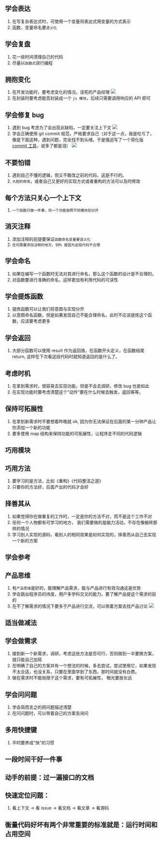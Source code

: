 ## 学会表达

1.  在写复杂表达式时，可使用一个变量将表达式用变量的方式表示
2.  函数、变量命名要`语义化`

## 学会复盘

1.  花一些时间清理自己的代码
2.  尽量以`函数式`进行编程

## 拥抱变化

1.  在开发功能时，要考虑变化的情况。该死的产品经理
    ![](https://qncdn.mopic.mozigu.net/work/143/24/4f1e37b2608a4b38/5c9ded1ae427cc4fcf9bef09d2fcfae8_1728098642.jpg)
1.  在封装时要考虑能否封装成一个 `js 模块`，后续只需要调用响应的 API 即可

## 学会修复 bug

1.  遇到 bug 考虑为了会出现此缺陷，一定要关注上下文
    ![](https://qncdn.mopic.mozigu.net/work/143/24/4f1e37b2608a4b38/c9dddd3b6be4d1d44650bd29cb670486_1728098642.jpg)
3.  学会正确使用 git commit 规范，严格要求自己（对于这一点，我是吃亏了，像是下面这种，遇到问题，完全找不到头绪。于是强迫写了一个简化版 [commit 工具](https://github.com/yaolifeng0629/easy-commit-util)，说多了都是泪）
    ![](https://qncdn.mopic.mozigu.net/work/143/24/4f1e37b2608a4b38/4384da62389c9e1bc8f8e4155f2604aa_1728098642.jpg)

## 不要怕错

1.  遇到自己不懂的逻辑，但又不敢改之前的代码，这是不行的。
2.  `大胆的修改`，或者自己又更好的实现方式或者重构的方法可以及时修改

## 每个方法只关心一个上下文

1.  `一个函数只做一件事，将一个功能按照不同模块划分开`

## 消灭注释

1.  添加注释的前提要保证`函数命名变量要语义化`
2.  `任何需要添加注释的地方，99% 是因为这段代码不合理`

## 学会命名

1.  如果在编写一个函数时无法对其进行命名，那么这个函数的设计是不合理的。
2.  对函数要进行准确的命名，这样更加有利用代码的可读性

## 学会提炼函数

1.  提炼函数可以让我们将意图与实现分开
2.  以意图命名函数，但是如果发现自己不能合理命名，此时不应该提炼这个函数，应该要考虑更多

## 学会返回

1.  大部分函数可以使用 result 作为返回值，在函数开头定义，在函数结尾 return, 这样在下次看这段代码时就知道返回的是什么了。

## 考虑时机

1.  在拿到需求时，很容易去实现功能，但是不会去调研，修改 bug 也是如此
2.  在实现功能时要考虑清楚这个"动作"要在什么时候去触发，返回等等。

## 保持可拓展性

1.  在拿到新需求时不要想着昨晚就 ok, 因为你无法保证在后面的某一分钟产品让你添加一个新的功能
2.  要多使用 map 结构来保持功能的可拓展性，让程序走不同的代码逻辑

## 巧用模块

## 巧用方法

1.  要学习的是方法，比如《重构》《代码整洁之道》
2.  只要你的方法好，后面产出的代码才会好

## 择善其从

1.  如果觉得你在做重复的工作时，一定是你的方法不对，而不是这个工作不对
2.  任何一个人物都有可学习的地方， 我们需要做的是脑力活动，不存在像搬砖那样的情况
3.  学习别人实现的源码，看别人的相同效果是如何实现的，择善而从自己去实现一个新的方案

## 学会参考

## 产品思维

1.  有`产品思维`是好的，能理解产品需求，能与产品进行有效沟通这是优势
2.  学会跳出程序员的纬度，用户多学科交叉的能力。要了解产品提这个需求的目的
3.  在不了解需求的情况下要多于产品进行交流，可以带着方案去找产品讨论
    ![](https://qncdn.mopic.mozigu.net/work/143/24/4f1e37b2608a4b38/5659709c28f105a677527f2ca560c57b_1728098642.png)

## 适当做减法

## 学会做需求

1.  接到新一个新需求，调研，考虑这些方法是否可行，否则做到一半要换方案，就只能自己加班
2.  在明确了自己的方案并有一个想法的时候，多去尝试，尝试使用它，如果发现不太合适，也没关系，只要在里面学到了东西，那时间就没有白费。
3.  做在需求时不能局限于这个需求，要有可拓展性， 眼光要放长远

## 学会问问题

1.  学会简而言之的把问题描述清楚
2.  在问问题时，可以带着自己的方案去询问

## 多用快捷键

1.  平时要养成"快"的习惯

## 一段时间干好一件事

## 动手的前提：过一遍接口的文档

## 快速定位问题：

1.  看上下文 -> 看 issue -> 看文档 -> 看文章 -> 看源码

## 衡量代码好坏有两个非常重要的标准就是：运行时间和占用空间
